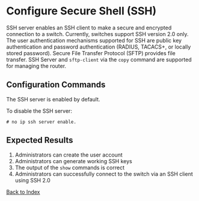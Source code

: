 
# Configure Secure Shell (SSH)

SSH server enables an SSH client to make a secure and encrypted connection to a switch.
Currently, switches support SSH version 2.0 only.
The user authentication mechanisms supported for SSH are public key authentication and password authentication (RADIUS, TACACS+, or locally stored password).
Secure File Transfer Protocol (SFTP) provides file transfer.
SSH Server and `sftp-client` via the `copy` command are supported for managing the router.

## Configuration Commands

The SSH server is enabled by default.

To disable the SSH server:

```text
# no ip ssh server enable.
```

## Expected Results

1. Administrators can create the user account
2. Administrators can generate working SSH keys
3. The output of the `show` commands is correct
4. Administrators can successfully connect to the switch via an SSH client using SSH 2.0

[Back to Index](index.md)
